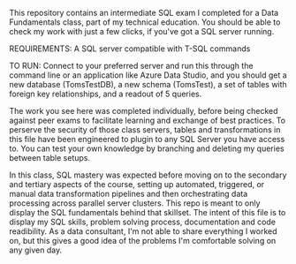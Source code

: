 This repository contains an intermediate SQL exam I completed for a Data Fundamentals class, part of my technical education. You should be able to check my work with just a few clicks, if you've got a SQL server running. 

REQUIREMENTS:
A SQL server compatible with T-SQL commands

TO RUN:
Connect to your preferred server and run this through the command line or an application like Azure Data Studio, and you should get a new database (TomsTestDB), a new schema (TomsTest), a set of tables with foreign key relationships, and a readout of 5 queries. 

The work you see here was completed individually, before being checked against peer exams to facilitate learning and exchange of best practices. To perserve the security of those class servers, tables and transformations in this file have been engineered to plugin to any SQL Server you have access to. You can test your own knowledge by branching and deleting my queries between table setups.

In this class, SQL mastery was expected before moving on to the secondary and tertiary aspects of the course, setting up automated, triggered, or manual data transformation pipelines and then orchestrating data processing across parallel server clusters. This repo is meant to only display the SQL fundamentals behind that skillset. The intent of this file is to display my SQL skills, problem solving process, documentation and code readibility. As a data consultant, I'm not able to share everything I worked on, but this gives a good idea of the problems I'm comfortable solving on any given day. 
